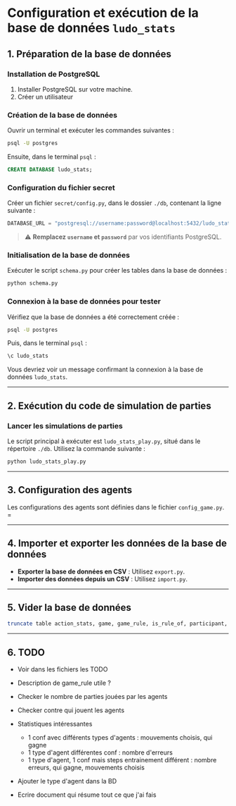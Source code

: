 # Configuration et exécution de la base de données `ludo_stats`

## 1. Préparation de la base de données

### Installation de PostgreSQL
1. Installer PostgreSQL sur votre machine.
2. Créer un utilisateur

### Création de la base de données
Ouvrir un terminal et exécuter les commandes suivantes :

```bash
psql -U postgres
```

Ensuite, dans le terminal `psql` :

```sql
CREATE DATABASE ludo_stats;
```

### Configuration du fichier secret
Créer un fichier `secret/config.py`, dans le dossier `./db`, contenant la ligne suivante :

```python
DATABASE_URL = "postgresql://username:password@localhost:5432/ludo_stats"
```

> ⚠️ **Remplacez `username` et `password`** par vos identifiants PostgreSQL.

### Initialisation de la base de données
Exécuter le script `schema.py` pour créer les tables dans la base de données :

```bash
python schema.py
```

### Connexion à la base de données pour tester
Vérifiez que la base de données a été correctement créée :

```bash
psql -U postgres
```

Puis, dans le terminal `psql` :

```sql
\c ludo_stats
```

Vous devriez voir un message confirmant la connexion à la base de données `ludo_stats`.

---

## 2. Exécution du code de simulation de parties

### Lancer les simulations de parties
Le script principal à exécuter est `ludo_stats_play.py`, situé dans le répertoire `./db`. Utilisez la commande suivante :

```bash
python ludo_stats_play.py
```

---

## 3. Configuration des agents

Les configurations des agents sont définies dans le fichier `config_game.py`. =

---

## 4. Importer et exporter les données de la base de données

- **Exporter la base de données en CSV** : Utilisez `export.py`.
- **Importer des données depuis un CSV** : Utilisez `import.py`.

---

## 5. Vider la base de données

```bash
truncate table action_stats, game, game_rule, is_rule_of, participant, player, set_of_rules;
```


---

## 6. TODO

- Voir dans les fichiers les TODO
- Description de game_rule utile ?
- Checker le nombre de parties jouées par les agents
- Checker contre qui jouent les agents

- Statistiques intéressantes
    - 1 conf avec différents types d'agents : mouvements choisis, qui gagne
    - 1 type d'agent différentes conf : nombre d'erreurs
    - 1 type d'agent, 1 conf mais steps entrainement différent : nombre erreurs, qui gagne, mouvements choisis

- Ajouter le type d'agent dans la BD
- Ecrire document qui résume tout ce que j'ai fais

